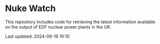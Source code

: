 # Nuke Watch

This repository includes code for retrieving the latest information available on the output of EDF nuclear power plants in the UK.

Last updated: 2024-09-16 19:10